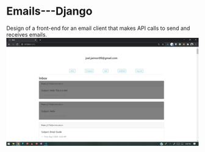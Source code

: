 # Emails---Django
 Design of a front-end for an email client that makes API calls to send and receives emails.
<img src="dem/1.PNG">
